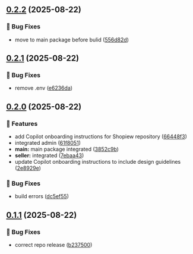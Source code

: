 ## [0.2.2](https://github.com/TranXuanPhong25/shopiew/compare/v0.2.1...v0.2.2) (2025-08-22)

### 🐛 Bug Fixes

* move to main package before bulid ([556d82d](https://github.com/TranXuanPhong25/shopiew/commit/556d82da7b6890e109e41ba9cbcc19313c0a2200))

## [0.2.1](https://github.com/TranXuanPhong25/shopiew/compare/v0.2.0...v0.2.1) (2025-08-22)

### 🐛 Bug Fixes

* remove .env ([e6236da](https://github.com/TranXuanPhong25/shopiew/commit/e6236da4da8032255fb3d72a0a3231349d15b58a))

## [0.2.0](https://github.com/TranXuanPhong25/shopiew/compare/v0.1.1...v0.2.0) (2025-08-22)

### 🚀 Features

* add Copilot onboarding instructions for Shopiew repository ([66448f3](https://github.com/TranXuanPhong25/shopiew/commit/66448f31dd19bf3a134ac0ef12cc489cb9839cd6))
* integrated admin ([61f8051](https://github.com/TranXuanPhong25/shopiew/commit/61f8051d29ec881f430f428fa5943b2bce9d07b4))
* **main:** main package integrated ([3852c9b](https://github.com/TranXuanPhong25/shopiew/commit/3852c9bf29e6d74c3405d490b878db93625a3e15))
* **seller:** integrated ([7ebaa43](https://github.com/TranXuanPhong25/shopiew/commit/7ebaa4314fe2ce9add3bdd3cea9f9a1855de4b0d))
* update Copilot onboarding instructions to include design guidelines ([2e8929e](https://github.com/TranXuanPhong25/shopiew/commit/2e8929e4c5fa942fff98cdabc128a4fb87a3fa0b))

### 🐛 Bug Fixes

* build errors ([dc5ef55](https://github.com/TranXuanPhong25/shopiew/commit/dc5ef55c69a1253566fd3e3764cf381642636835))

## [0.1.1](https://github.com/TranXuanPhong25/shopiew/compare/v0.1.0...v0.1.1) (2025-08-22)

### 🐛 Bug Fixes

* correct repo release ([b237500](https://github.com/TranXuanPhong25/shopiew/commit/b237500fce3c0b74520fc163d6dc06c838ab8766))
